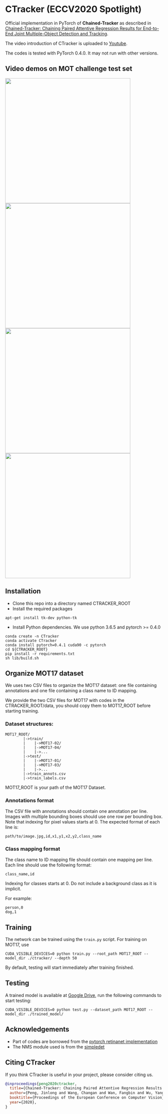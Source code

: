 # CTracker (ECCV2020 Spotlight)

Official implementation in PyTorch of **Chained-Tracker** as described in [Chained-Tracker: Chaining Paired Attentive Regression Results for End-to-End Joint Multiple-Object Detection and Tracking](https://arxiv.org/abs/2007.14557).
 
The video introduction of CTracker is uploaded to [Youtube](https://www.youtube.com/watch?v=UovwAgKys88).

The codes is tested with PyTorch 0.4.0. It may not run with other versions.

## Video demos on MOT challenge test set
<img src="demos/MOT17-03.gif" width="400"/>   <img src="demos/MOT17-07.gif" width="400"/>
<img src="demos/MOT17-08.gif" width="400"/>   <img src="demos/MOT17-12.gif" width="400"/>

## Installation
* Clone this repo into a directory named CTRACKER_ROOT
* Install the required packages
```
apt-get install tk-dev python-tk
```
* Install Python dependencies. We use python 3.6.5 and pytorch >= 0.4.0
```
conda create -n CTracker
conda activate CTracker
conda install pytorch=0.4.1 cuda90 -c pytorch
cd ${CTRACKER_ROOT}
pip install -r requirements.txt
sh lib/build.sh
```

## Organize MOT17 dataset
We uses two CSV files to organize the MOT17 dataset: one file containing annotations and one file containing a class name to ID mapping. 

We provide the two CSV files for MOT17 with codes in the CTRACKER_ROOT/data, you should copy them to MOT17_ROOT before starting training. 

### Dataset structures:
```
MOT17_ROOT/
        |->train/
        |    |->MOT17-02/
        |    |->MOT17-04/
        |    |->...
        |->test/
        |    |->MOT17-01/
        |    |->MOT17-03/
        |    |->...
        |->train_annots.csv
        |->train_labels.csv
```
MOT17_ROOT is your path of the MOT17 Dataset.


### Annotations format
The CSV file with annotations should contain one annotation per line.
Images with multiple bounding boxes should use one row per bounding box.
Note that indexing for pixel values starts at 0.
The expected format of each line is:
```
path/to/image.jpg,id,x1,y1,x2,y2,class_name
```

### Class mapping format
The class name to ID mapping file should contain one mapping per line.
Each line should use the following format:
```
class_name,id
```

Indexing for classes starts at 0.
Do not include a background class as it is implicit.

For example:
```
person,0
dog,1
```

## Training

The network can be trained using the `train.py` script. For training on MOT17, use

```
CUDA_VISIBLE_DEVICES=0 python train.py --root_path MOT17_ROOT --model_dir ./ctracker/ --depth 50
```
By default, testing will start immediately after training finished.

## Testing

A trained model is available at [Google Drive](https://drive.google.com/file/d/1-5f-3QwcDoFL6b3_81tcsYTWsU43aBaz/view?usp=sharing), run the following commands to start testing:

```
CUDA_VISIBLE_DEVICES=0 python test.py --dataset_path MOT17_ROOT --model_dir ./trained_model/
```


## Acknowledgements

- Part of codes are borrowed from the [pytorch retinanet implementation](https://github.com/yhenon/pytorch-retinanet)
- The NMS module used is from the [simpledet](https://github.com/TuSimple/simpledet)


## Citing CTracker

If you think CTracker is useful in your project, please consider citing us.

```BibTeX
@inproceedings{peng2020ctracker,
  title={Chained-Tracker: Chaining Paired Attentive Regression Results for End-to-End Joint Multiple-Object Detection and Tracking},
  author={Peng, Jinlong and Wang, Changan and Wan, Fangbin and Wu, Yang and Wang, Yabiao and Tai, Ying and Wang, Chengjie and Li, Jilin and Huang, Feiyue and Fu, Yanwei},
  booktitle={Proceedings of the European Conference on Computer Vision},
  year={2020},
}
```
